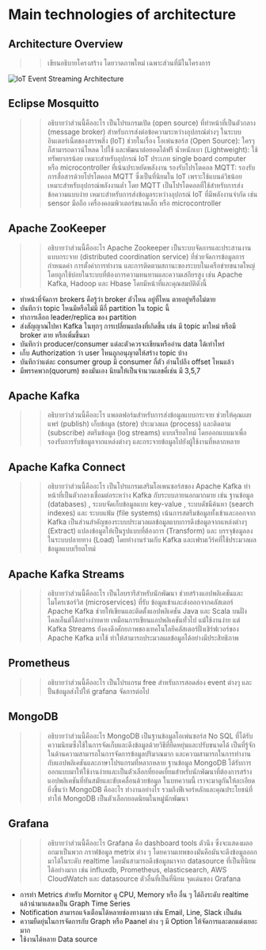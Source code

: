 # Main technologies of architecture

## Architecture Overview
>> เขียนอธิบายโครงสร้าง โดยวาดภาพใหม่ เฉพาะส่วนที่มีในโครงการ

![IoT Event Streaming Architecture](https://miro.medium.com/v2/resize:fit:2000/format:webp/1*IUaBLlbVKgmsjbjqzew0ZQ.png)

## Eclipse Mosquitto
>> อธิบายว่าส่วนนี้คืออะไร
 เป็นโปรแกรมเปิด (open source) ที่ทำหน้าที่เป็นตัวกลาง (message broker)  สำหรับการส่งต่อข้อความระหว่างอุปกรณ์ต่างๆ ในระบบอินเตอร์เน็ตของสรรพสิ่ง (IoT) ช่วยในเรื่อง 
โอเพ่นซอร์ส (Open Source): ใครๆ ก็สามารถดาวน์โหลด ไปใช้ และพัฒนาต่อยอดได้ฟรี
น้ำหนักเบา (Lightweight): ใช้ทรัพยากรน้อย เหมาะสำหรับอุปกรณ์ IoT ประเภท single board computer หรือ microcontroller ที่เน้นประหยัดพลังงาน
 รองรับโปรโตคอล MQTT: รองรับการสื่อสารด้วยโปรโตคอล MQTT ซึ่งเป็นที่นิยมใน IoT เพราะใช้แบนด์วิธน้อย เหมาะสำหรับอุปกรณ์พลังงานต่ำ โดย MQTT  เป็นโปรโตคอลที่ใช้สำหรับการส่งข้อความแบบง่าย เหมาะสำหรับการส่งข้อมูลระหว่างอุปกรณ์  IoT  ที่มีพลังงานจำกัด เช่น sensor  มือถือ  เครื่องคอมพิวเตอร์ขนาดเล็ก  หรือ  microcontroller

## Apache ZooKeeper
>> อธิบายว่าส่วนนี้คืออะไร
Apache Zookeeper เป็นระบบจัดการและประสานงานแบบกระจาย (distributed coordination service) ที่ช่วยจัดการข้อมูลการกำหนดค่า การตั้งค่าการทำงาน และการติดตามสถานะของระบบในเครือข่ายขนาดใหญ่ โดยถูกใช้บ่อยในระบบที่ต้องการความทนทานและความเสถียรสูง เช่น Apache Kafka, Hadoop และ Hbase โดยมีหน้าที่และคุณสมบัติดังนี้
- ทำหน้าที่จัดการ brokers คือรู้ว่า broker ตัวไหน อยู่ที่ไหน ตายอยู่หรือไม่ตาย
- บันทึกว่า topic ไหนมีหรือไม่มี มีกี่ partition ใน topic นี้
- ทำการเลือก leader/replica ของ partition
- ส่งสัญญาณไปหา Kafka ในทุกๆ การเปลี่ยนแปลงที่เกิดขึ้น เช่น มี topic มาใหม่ หรือมี broker ตาย หรือเพิ่มขึ้นมา
- บันทึกว่า producer/consumer แต่ละตัวควรจะเขียนหรืออ่าน data ได้เท่าไหร่
- เก็บ Authorization ว่า user ไหนถูกอนุญาตให้สร้าง topic บ้าง 
- บันทึกว่าแต่ละ consumer group มี consumer กี่ตัว อ่านไปถึง offset ไหนแล้ว
- มีพรรคพวก(quorum) ของมันเอง นิยมให้เป็นจำนวนเลขคี่เช่น มี 3,5,7


## Apache Kafka
>> อธิบายว่าส่วนนี้คืออะไร
แพลตฟอร์มสำหรับการส่งข้อมูลแบบกระจาย ช่วยให้คุณเผยแพร่ (publish) เก็บข้อมูล (store) ประมวลผล (process) และติดตาม (subscribe) สตรีมข้อมูล (log streams) แบบเรียลไทม์ โดยออกแบบมาเพื่อรองรับการรับข้อมูลจากแหล่งต่างๆ และกระจายข้อมูลไปยังผู้ใช้งานที่หลากหลาย


## Apache Kafka Connect
>> อธิบายว่าส่วนนี้คืออะไร
 เป็นโปรแกรมเสริมโอเพนซอร์สของ Apache Kafka ทำหน้าที่เป็นตัวกลางเชื่อมต่อระหว่าง Kafka กับระบบภายนอกมากมาย  เช่น ฐานข้อมูล (databases) , ระบบจัดเก็บข้อมูลแบบ key-value , ระบบดัชนีค้นหา (search indexes)  และ ระบบแฟ้ม (file systems) เน้นการสตรีมข้อมูลทั้งเข้าและออกจาก Kafka เป็นส่วนสำคัญของระบบประมวลผลข้อมูลแบบการดึงข้อมูลจากแหล่งต่างๆ (Extract) แปลงข้อมูลให้เป็นรูปแบบที่ต้องการ (Transform) และ บรรจุข้อมูลลงในระบบปลายทาง (Load) โดยทำงานร่วมกับ  Kafka  และเฟรมเวิร์คที่ใช้ประมวลผลข้อมูลแบบเรียลไทม์


## Apache Kafka Streams
>> อธิบายว่าส่วนนี้คืออะไร
เป็นไลบรารีสำหรับนักพัฒนา ช่วยสร้างแอปพลิเคชันและไมโครเซอร์วิส (microservices) ที่รับ ข้อมูลเข้าและส่งออกจากคลัสเตอร์ Apache Kafka ช่วยให้เขียนและติดตั้งแอปพลิเคชัน Java และ Scala บนฝั่งไคลเอ็นต์ได้อย่างง่ายดาย เหมือนการเขียนแอปพลิเคชันทั่วไป แม้ใช้งานง่าย แต่ Kafka Streams ยังคงดึงศักยภาพของเทคโนโลยีคลัสเตอร์ฝั่งเชิร์ฟเวอร์ของ Apache Kafka มาใช้ ทำให้สามารถประมวลผลข้อมูลได้อย่างมีประสิทธิภาพ


## Prometheus
>> อธิบายว่าส่วนนี้คืออะไร
เป็นโปรแกรม free สำหรับการสอดส่อง event ต่างๆ และ ปั้นข้อมูลส่งไปให้ grafana จัดการต่อไป



## MongoDB
>> อธิบายว่าส่วนนี้คืออะไร
MongoDB เป็นฐานข้อมูลโอเพ่นซอร์ส No SQL ที่ได้รับความนิยมซึ่งใช้ในการจัดเก็บและดึงข้อมูลด้วยวิธีที่ยืดหยุ่นและปรับขนาดได้ เป็นที่รู้จักในด้านความสามารถในการจัดการข้อมูลปริมาณมาก และความสามารถในการทำงานกับแอปพลิเคชันและภาษาโปรแกรมที่หลากหลาย ฐานข้อมูล MongoDB ได้รับการออกแบบมาให้ใช้งานง่ายและเป็นตัวเลือกที่ยอดเยี่ยมสำหรับนักพัฒนาที่ต้องการสร้างแอปพลิเคชันที่ทันสมัยและขับเคลื่อนด้วยข้อมูล ในบทความนี้ เราจะมาดูกันให้ละเอียดยิ่งขึ้นว่า MongoDB คืออะไร ทำงานอย่างไร รวมถึงฟีเจอร์หลักและคุณประโยชน์ที่ทำให้ MongoDB เป็นตัวเลือกยอดนิยมในหมู่นักพัฒนา


## Grafana
>> อธิบายว่าส่วนนี้คืออะไร
Grafana คือ dashboard tools ตัวนึง ซึ่งจะแสดงผลออกมาเป็นพวก กราฟข้อมูล metrix ต่าง ๆ โดยความเทพของมันคือมันจะดึงข้อมูลออกมาได้ในระดับ realtime โดยมันสามารถดึงข้อมูลมาจาก datasource ที่เป็นที่นิยมได้อย่างมาก เช่น influxdb, Prometheus, elasticsearch, AWS CloudWatch และ datasource ตัวอื่นที่เป็นที่นิยม
จุดเด่นของ Grafana
-	การทำ Metrics สำหรับ Mornitor ดู CPU, Memory หรือ อื่น ๆ ได้ถึงระดับ realtime แล้วนำมาแสดงเป็น Graph Time Series
-	Notification สามารถแจ้งเตือนได้หลายช่องทางมาก เช่น Email, Line, Slack เป็นต้น
-	ความยืดยุ่นในการจัดการกับ Graph หรือ Paanel ต่าง ๆ มี Option ให้จัดการและตกแต่งเยอะมาก
-	ใช้งานได้หลาย Data source

